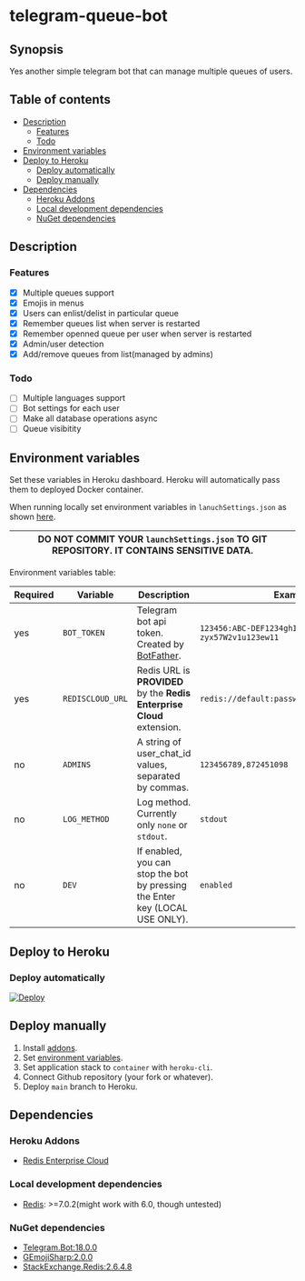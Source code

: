 # telegram-queue-bot

## Synopsis
Yes another simple telegram bot that can manage multiple queues of users.

## Table of contents
- [Description](#synopsis)
	- [Features](#features)
	- [Todo](#todo)
- [Environment variables](#environment-variables)
- [Deploy to Heroku](#deploy-to-heroku)
    - [Deploy automatically](#deploy-automatically) 
    - [Deploy manually](#deploy-manually) 
- [Dependencies](#dependencies)
	- [Heroku Addons](#heroku-addons)
	- [Local development dependencies](#local-development-dependencies)
	- [NuGet dependencies](#nuget-dependencies)
## Description

### Features
- [x] Multiple queues support
- [x] Emojis in menus
- [x] Users can enlist/delist in particular queue
- [x] Remember queues list when server is restarted
- [x] Remember openned queue per user when server is restarted
- [x] Admin/user detection
- [x] Add/remove queues from list(managed by admins)

### Todo
- [ ] Multiple languages support
- [ ] Bot settings for each user
- [ ] Make all database operations async
- [ ] Queue visibitity

## Environment variables
Set these variables in Heroku dashboard. Heroku will automatically pass them to deployed Docker container.

When running locally set environment variables in `lanuchSettings.json` 
as shown [here](https://docs.microsoft.com/en-us/aspnet/core/fundamentals/environments?view=aspnetcore-6.0#development-and-launchsettingsjson).

| **DO NOT COMMIT YOUR `launchSettings.json` TO GIT REPOSITORY. IT CONTAINS SENSITIVE DATA.** |
|------------------------------------------------------------------------------------|

Environment variables table:

| Required | Variable         | Description                                                                  | Example                                     |
|----------|------------------|------------------------------------------------------------------------------|---------------------------------------------|
| yes      | `BOT_TOKEN`      | Telegram bot api token. Created by [BotFather](https://t.me/BotFather).      | `123456:ABC-DEF1234ghIkl-zyx57W2v1u123ew11` |
| yes      | `REDISCLOUD_URL` | Redis URL is **PROVIDED** by the **Redis Enterprise Cloud** extension.       | `redis://default:password@redishost:12345`  |
| no       | `ADMINS`         | A string of user_chat_id values, separated by commas.                        | `123456789,872451098`                       |
| no       | `LOG_METHOD`     | Log method. Currently only `none` or `stdout`.                               | `stdout`                                    |
| no       | `DEV`            | If enabled, you can stop the bot by pressing the Enter key (LOCAL USE ONLY). | `enabled`                                   |

## Deploy to Heroku
### Deploy automatically
[![Deploy](https://www.herokucdn.com/deploy/button.svg)](https://heroku.com/deploy)

## Deploy manually
1. Install [addons](#heroku-addons).
1. Set [environment variables](#environment-variables).
1. Set application stack to `container` with `heroku-cli`.
1. Connect Github repository (your fork or whatever).
1. Deploy `main` branch to Heroku.

## Dependencies
### Heroku Addons
- [Redis Enterprise Cloud](https://elements.heroku.com/addons/rediscloud)

### Local development dependencies
- [Redis](https://redis.io/): >=7.0.2(might work with 6.0, though untested)

### NuGet dependencies
- [Telegram.Bot:18.0.0](https://www.nuget.org/packages/Telegram.Bot/18.0.0)
- [GEmojiSharp:2.0.0](https://www.nuget.org/packages/GEmojiSharp/2.0.0)
- [StackExchange.Redis:2.6.4.8](https://www.nuget.org/packages/StackExchange.Redis/2.6.48)
